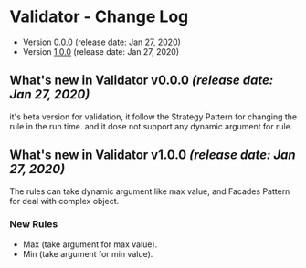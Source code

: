 # Validator - Change Log

- Version [0.0.0](#what's-new-in-validator-000-release-date-jan-27-2020) (release date: Jan 27, 2020)
- Version [1.0.0](#what's-new-in-validator-100-release-date-jan-27-2020) (release date: Jan 27, 2020)


## What's new in Validator v0.0.0 _(release date: Jan 27, 2020)_
it's beta version for validation, it follow the Strategy Pattern for changing the rule in the run time. and it dose not support any dynamic argument for rule.

## What's new in Validator v1.0.0 _(release date: Jan 27, 2020)_
The rules can take dynamic argument like max value, and Facades Pattern for deal with complex object.
### New Rules
- Max (take argument for max value).
- Min (take argument for min value).
